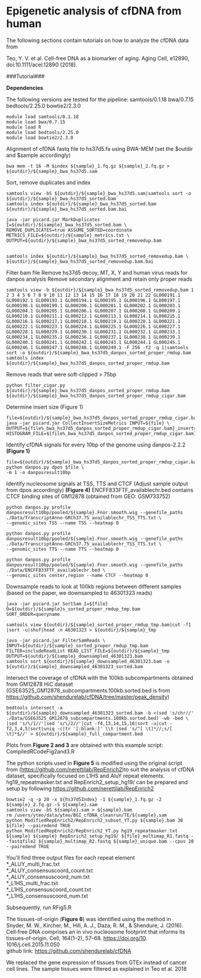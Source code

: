 # Epigenetic analysis of cfDNA from human

The following sections contain tutorials on how to analyze the cfDNA data from

Teo, Y. V. et al. Cell-free DNA as a biomarker of aging. Aging Cell, e12890, doi:10.1111/acel.12890 (2018).

###Tutorial###

**Dependencies**

The following versions are tested for the pipeline:
samtools/0.1.18
bwa/0.7.15
bedtools/2.25.0
bowtie2/2.3.0
```
module load samtools/0.1.18  
module load bwa/0.7.15  
module load R  
module load bedtools/2.25.0  
module load bowtie2/2.3.0
```

Alignment of cfDNA fastq file to hs37d5.fa using BWA-MEM (set the $outdir and $sample accordingly)

```
bwa mem -t 16 -M $index ${sample}_1.fq.gz ${sample}_2.fq.gz > ${outdir}/${sample}_bwa_hs37d5.sam
```
Sort, remove duplicates and index
```
samtools view -bS ${outdir}/${sample}_bwa_hs37d5.sam|samtools sort -o ${outdir}/${sample}_bwa_hs37d5_sorted.bam  
samtools index ${outdir}/${sample}_bwa_hs37d5_sorted.bam ${outdir}/${sample}_bwa_hs37d5_sorted.bam.bai  

java -jar picard.jar MarkDuplicates I=${outdir}/${sample}_bwa_hs37d5_sorted.bam \  
REMOVE_DUPLICATES=true ASSUME_SORTED=coordinate METRICS_FILE=${outdir}/${sample}_metrics.txt \  
OUTPUT=${outdir}/${sample}_bwa_hs37d5_sorted_removedup.bam  


samtools index ${outdir}/${sample}_bwa_hs37d5_sorted_removedup.bam \  
${outdir}/${sample}_bwa_hs37d5_sorted_removedup.bam.bai  
```

Filter bam file
Remove hs37d5 decoy, MT, X, Y and human virus reads for danpos analysis
Remove secondary alignment and retain only proper reads
```
samtools view -b ${outdir}/${sample}_bwa_hs37d5_sorted_removedup.bam 1 2 3 4 5 6 7 8 9 10 11 12 13 14 15 16 17 18 19 20 21 22 GL000191.1 GL000192.1 GL000193.1 GL000194.1 GL000195.1 GL000196.1 GL000197.1 GL000198.1 GL000199.1 GL000200.1 GL000201.1 GL000202.1 GL000203.1 GL000204.1 GL000205.1 GL000206.1 GL000207.1 GL000208.1 GL000209.1 GL000210.1 GL000211.1 GL000212.1 GL000213.1 GL000214.1 GL000215.1 GL000216.1 GL000217.1 GL000218.1 GL000219.1 GL000220.1 GL000221.1 GL000222.1 GL000223.1 GL000224.1 GL000225.1 GL000226.1 GL000227.1 GL000228.1 GL000229.1 GL000230.1 GL000231.1 GL000232.1 GL000233.1 GL000234.1 GL000235.1 GL000236.1 GL000237.1 GL000238.1 GL000239.1 GL000240.1 GL000241.1 GL000242.1 GL000243.1 GL000244.1 GL000245.1 GL000246.1 GL000247.1 GL000248.1 GL000249.1 -F 256 -f2 -q 1|samtools sort -o ${outdir}/${sample}_bwa_hs37d5_danpos_sorted_proper_rmdup.bam  
samtools index ${outdir}/${sample}_bwa_hs37d5_danpos_sorted_proper_rmdup.bam

```

Remove reads that were soft-clipped > 75bp
```
python filter_cigar.py ${outdir}/${sample}_bwa_hs37d5_danpos_sorted_proper_rmdup.bam ${outdir}/${sample}_bwa_hs37d5_danpos_sorted_proper_rmdup_cigar.bam
```

Determine insert size (Figure 1) 
```
file=${outdir}/${sample}_bwa_hs37d5_danpos_sorted_proper_rmdup_cigar.bam  
java -jar picard.jar CollectInsertSizeMetrics INPUT=${file} \  
OUTPUT=${file%_bwa_hs37d5_danpos_sorted_proper_rmdup_cigar.bam}_insertsize.txt HISTOGRAM_FILE=${file%_bwa_hs37d5_danpos_sorted_proper_rmdup_cigar.bam}_insertsizeHIST.pdf

```
Identify cfDNA signals for every 10bp of the genome using danpos-2.2.2 **(Figure 1)**
```
file=${outdir}/${sample}_bwa_hs37d5_danpos_sorted_proper_rmdup_cigar.bam  
python danpos.py dpos $file \  
-m 1 -o danposresult10bp
```
 
Identify nucleosome signals at TSS, TTS and CTCF (Adjust sample output from dpos accordingly) **(Figure 4)**
ENCFF833FTF_availablechr.bed contains CTCF binding sites of GM12878 (obtained from GEO: GSM733752)
```
python danpos.py profile danposresult10bp/pooled/${sample}.Fnor.smooth.wig --genefile_paths ./Data/TranscriptAnno-GRCh37.75_availablechr_TSS_TTS.txt \  
--genomic_sites TSS --name TSS --heatmap 0  

python danpos.py profile danposresult10bp/pooled/${sample}.Fnor.smooth.wig --genefile_paths ./Data/TranscriptAnno-GRCh37.75_availablechr_TSS_TTS.txt \  
--genomic_sites TTS --name TTS --heatmap 0  

python danpos.py profile danposresult10bp/pooled/${sample}.Fnor.smooth.wig --genefile_paths ./Data/ENCFF833FTF_availablechr.bed \  
--genomic_sites center,region --name CTCF --heatmap 0 
```

Downsample reads to look at 100kb regions between different samples (based on the paper, we downsampled to 46301323 reads)
```
java -jar picard.jar SortSam I=${file} O=${outdir}/${sample}s_sorted_proper_rmdup_tmp.bam SORT_ORDER=queryname  

samtools view ${outdir}/${sample}_sorted_proper_rmdup_tmp.bam|cut -f1 |sort -u|shuf|head -n 46301323 > ${outdir}/${sample}_tmp  

java -jar picard.jar FilterSamReads \  
INPUT=${outdir}/${sample}_sorted_proper_rmdup_tmp.bam FILTER=includeReadList READ_LIST_FILE=${outdir}/${sample}_tmp OUTPUT=${outdir}/${sample}_downsampled_46301323.bam  
samtools sort ${outdir}/${sample}_downsampled_46301323.bam -o ${outdir}/${sample}_downsampled_46301323_sorted.bam

```
Intersect the coverage of cfDNA with the 100kb subcompartments obtained from GM12878 HiC dataset (GSE63525_GM12878_subcompartments.100kb.sorted.bed is from https://github.com/shendurelab/cfDNA/tree/master/peak_density)
```
bedtools intersect -a ${outdir}/${sample}_downsampled_46301323_sorted.bam -b <(sed 's/chr//' ./Data/GSE63525_GM12878_subcompartments.100kb.sorted.bed) -wb -bed \  
|sed 's/\/1//'|sed 's/\/2//'|cut -f4,13,14,15,16|sort -u|cut -f2,3,4,5|sort|uniq -c|tr '[:blank:]' \\t |sed 's/^[ \t]*//;s/[ \t]*$//' > ${outdir}/${sample}_full_compartment.bed
```

Plots from **Figure 2 and 3** are obtained with this example script: CompiledRCodeFig2and3.R

   
The python scripts used in **Figure 5** is modified using the original script from (https://github.com/nerettilab/RepEnrich2)to suit the analysis of cfDNA dataset, specifically focused on L1HS and AluY repeat elements.
hg19_repeatmasker.txt and RepEnrich2_setup_hg19/ can be prepared and setup by following https://github.com/nerettilab/RepEnrich2
```
bowtie2 -q -p 20 -x ${hs37d5Index} -1 ${sample}_1.fq.gz -2 ${sample}_2.fq.gz -S ${sample}.sam  
samtools view -bS ${sample}.sam > ${sample}.bam  
rm /users/yteo/data/yteo/BGI_cfDNA_cleanrun/TE/${sample}.sam  
python ModifiedRepEnrich2/RepEnrich2_subset_YT.py ${sample}.bam 30 ${file} --pairedend TRUE  
python ModifiedRepEnrich2/RepEnrich2_YT.py hg19_repeatmasker.txt ${sample} ${sample} RepEnrich2_setup_hg19/ ${file}_multimap_R1.fastq --fastqfile2 ${sample}_multimap_R2.fastq ${sample}_unique.bam --cpus 20 --pairedend TRUE
```
You'll find three output files for each repeat element  
\*_ALUY_multi_frac.txt  
\*_ALUY_consensuscoord_count.txt  
\*_ALUY_consensuscoord_num.txt  
\*_L1HS_multi_frac.txt  
\*_L1HS_consensuscoord_count.txt  
\*_L1HS_consensuscoord_num.txt  

Subsequently, run RFig5.R  
 
The tissues-of-origin (**Figure 6**) was identified using the method in  
Snyder, M. W., Kircher, M., Hill, A. J., Daza, R. M., & Shendure, J. (2016). Cell‐free DNA comprises an in vivo nucleosome footprint that informs its tissues‐of‐origin. Cell, 164(1–2), 57–68. https://doi.org/10. 1016/j.cell.2015.11.050  
github link: https://github.com/shendurelab/cfDNA  

We replaced the gene expression of tissues from GTEx instead of cancer cell lines. The sample tissues were filtered as explained in Teo et al. 2018  


